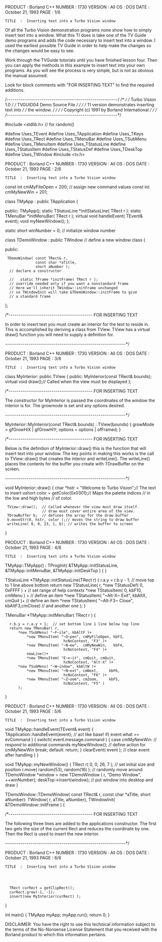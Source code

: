 






  PRODUCT  :  Borland C++                           NUMBER  :  1730
  VERSION  :  All
       OS  :  DOS
     DATE  :  October 21, 1993                         PAGE  :  1/6

    TITLE  :  Inserting text into a Turbo Vision window




  Of all the Turbo Vision demonstration programs none show how to
  simply insert text into a window. What this TI does is take one
  of the TV Guide demo programs and adds the code necessary to
  insert text into a window. I used the earliest possible TV Guide
  in order to help make the changes so the changes would be easy
  to see.

  Work through the TVGuide tutorials until you have finished
  lesson four. Then you can apply the methods in this example to
  insert text into your own programs. As you will see the process
  is very simple, but is not as obvious the manual assumed.

  Look for block comments with "FOR INSERTING TEXT" to find the
  required additions.

  /*---------------------------------------------------------*/
  /*                                                         */
  /*   Turbo Vision 1.0                                      */
  /*   TVGUID04 Demo Source File                             */
  /*                                                         */
  /*   TI version demonstrates inserting text into           */
  /*   the window.                                           */
  /*                                                         */
  /*   Copyright (c) 1991 by Borland International           */
  /*                                                         */
  /*---------------------------------------------------------*/

  #include <stdlib.h>               // for random()

  #define Uses_TEvent
  #define Uses_TApplication
  #define Uses_TKeys
  #define Uses_TRect
  #define Uses_TMenuBar
  #define Uses_TSubMenu
  #define Uses_TMenuItem
  #define Uses_TStatusLine
  #define Uses_TStatusItem
  #define Uses_TStatusDef
  #define Uses_TDeskTop
  #define Uses_TWindow
  #include <tv.h>














  PRODUCT  :  Borland C++                           NUMBER  :  1730
  VERSION  :  All
       OS  :  DOS
     DATE  :  October 21, 1993                         PAGE  :  2/6

    TITLE  :  Inserting text into a Turbo Vision window




  const int cmMyFileOpen = 200; // assign new command values
  const int cmMyNewWin   = 201;


  class TMyApp : public TApplication
  {

  public:
      TMyApp();
      static TStatusLine *initStatusLine( TRect r );
      static TMenuBar *initMenuBar( TRect r );
      virtual void handleEvent( TEvent& event);
      void myNewWindow();
  };


  static short winNumber = 0;         // initialize window number

  class TDemoWindow : public TWindow  // define a new window class
  {

  public:

     TDemoWindow( const TRect& r,
                  const char *aTitle,
                  short aNumber );
      // declare a constructor

      //   static TFrame *initFrame( TRect r );
      // override needed only if you want a nonstandard frame
      // Here we'll inherit TWindow::initFrame unchanged
      // so TWindowInit will take &TDemoWindow::initFrame to give
      // a standard frame
  };

  /*------------------------------------------- FOR INSERTING TEXT

  In order to insert text you must create an interior for the text
  to reside in. This is accomplished by deriving a class from
  TView. TView has a virtual draw() function you will need to
  supply a definition for.

  --------------------------------------------------------------*/













  PRODUCT  :  Borland C++                           NUMBER  :  1730
  VERSION  :  All
       OS  :  DOS
     DATE  :  October 21, 1993                         PAGE  :  3/6

    TITLE  :  Inserting text into a Turbo Vision window




  class MyInterior: public TView {
    public:
     MyInterior(const TRect& bounds);
     virtual void draw();// Called when the view must be displayed
  };

  /*------------------------------------------- FOR INSERTING TEXT

  The constructor for MyInterior is passed the coordinates of the
  window the interior is for. The growmode is set and any options
  desired.

  --------------------------------------------------------------*/

  MyInterior::MyInterior(const TRect& bounds) : TView(bounds) {
     growMode = gfGrowHiX | gfGrowHiY;
     options = options | ofFramed;
  }

  /*------------------------------------------- FOR INSERTING TEXT

  Below is the definition of MyInterior::draw() this is the
  function that will insert text into your window. The key points
  in making this works is the call to TView::draw() that creates
  the interior and writeLine(). The writeLine() places the
  contents for the buffer you create with TDrawBuffer on the
  screen.

  --------------------------------------------------------------*/

  void MyInterior::draw()
  {
     char *hstr = "Welcome to Turbo Vision";// The text to insert
     ushort color = getColor(0x0301);// Maps the palette indices
                                     // in the low and high bytes
                                     // of color.

     TView::draw();  // Called whenever the view must draw itself.
                     // draw must cover entire area of the view.
     TDrawBuffer b;  // defines the array for the draw buffer
     b.moveStr(0, hstr, color );// moves the string to draw buffer
     writeLine( 0, 0, 23, 1, b); // writes the buffer to screen
  }













  PRODUCT  :  Borland C++                           NUMBER  :  1730
  VERSION  :  All
       OS  :  DOS
     DATE  :  October 21, 1993                         PAGE  :  4/6

    TITLE  :  Inserting text into a Turbo Vision window




  TMyApp::TMyApp() :
      TProgInit( &TMyApp::initStatusLine,
                 &TMyApp::initMenuBar,
                 &TMyApp::initDeskTop
               )
  {
  }

  TStatusLine *TMyApp::initStatusLine(TRect r)
  {
      r.a.y = r.b.y - 1;     // move top to 1 line above bottom
      return new TStatusLine( r,
          *new TStatusDef( 0, 0xFFFF ) +
          // set range of help contexts
              *new TStatusItem( 0, kbF10, cmMenu ) +
              // define an item
              *new TStatusItem( "~Alt-X~ Exit", kbAltX, cmQuit )+
              // define an item
              *new TStatusItem( "~Alt-F3~ Close", kbAltF3,cmClose)
              // and another one
          );
  }

  TMenuBar *TMyApp::initMenuBar( TRect r )
  {

      r.b.y = r.a.y + 1;  // set bottom line 1 line below top line
      return new TMenuBar( r,
          *new TSubMenu( "~F~ile", kbAltF )+
              *new TMenuItem( "~O~pen", cmMyFileOpen, kbF3,
                               hcNoContext, "F3" )+
              *new TMenuItem( "~N~ew",  cmMyNewWin,   kbF4,
                               hcNoContext, "F4" )+
              newLine()+
              *new TMenuItem( "E~x~it", cmQuit, cmQuit,
                               hcNoContext, "Alt-X" )+
          *new TSubMenu( "~W~indow", kbAltW )+
              *new TMenuItem( "~N~ext", cmNext,     kbF6,
                               hcNoContext, "F6" )+
              *new TMenuItem( "~Z~oom", cmZoom,     kbF5,
                               hcNoContext, "F5" )
          );
  }













  PRODUCT  :  Borland C++                           NUMBER  :  1730
  VERSION  :  All
       OS  :  DOS
     DATE  :  October 21, 1993                         PAGE  :  5/6

    TITLE  :  Inserting text into a Turbo Vision window




  void TMyApp::handleEvent(TEvent& event)
  {
      TApplication::handleEvent(event); // act like base!
      if( event.what == evCommand )
          {
          switch( event.message.command )
              {
              case cmMyNewWin:   // respond to additional commands
                  myNewWindow();   // define action for cmMyNewWin
                  break;
              default:
                  return;
              }
          clearEvent( event );       // clear event after handling
          }
  }

  void TMyApp::myNewWindow()
  {
      TRect r( 0, 0, 26, 7 );     // set initial size and position
      r.move( random(53), random(16) ); // randomly move around
      TDemoWindow *window = new TDemoWindow ( r, "Demo Window",
                                              ++winNumber);
      deskTop->insert(window); // put window into desktop and draw
  }


  TDemoWindow::TDemoWindow( const TRect& r, const char *aTitle,
                            short aNumber):
                            TWindow( r, aTitle, aNumber),
                            TWindowInit( &TDemoWindow::initFrame
                          )
  {

  /*------------------------------------------- FOR INSERTING TEXT

  The following three lines are added to the applications
  constructor. The first two gets the size of the current Rect and
  reduces the coordinate by one. Then the Rect is used to insert
  the new interior.

  --------------------------------------------------------------*/














  PRODUCT  :  Borland C++                           NUMBER  :  1730
  VERSION  :  All
       OS  :  DOS
     DATE  :  October 21, 1993                         PAGE  :  6/6

    TITLE  :  Inserting text into a Turbo Vision window




      TRect curRect = getClipRect();
      curRect.grow(-1, -1);
      insert(new MyInterior(curRect) );
  }

  int main()
  {
      TMyApp myApp;
      myApp.run();
      return 0;
  }


  DISCLAIMER: You have the right to use this technical information
  subject to the terms of the No-Nonsense License Statement that
  you received with the Borland product to which this information
  pertains.
































